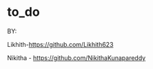 # to_do
BY:

Likhith-https://github.com/Likhith623

Nikitha - https://github.com/NikithaKunapareddy



